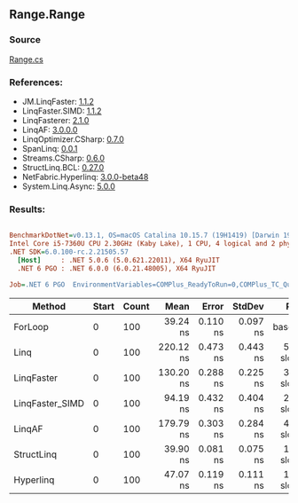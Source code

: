 ﻿## Range.Range

### Source
[Range.cs](../LinqBenchmarks/Range/Range.cs)

### References:
- JM.LinqFaster: [1.1.2](https://www.nuget.org/packages/JM.LinqFaster/1.1.2)
- LinqFaster.SIMD: [1.1.2](https://www.nuget.org/packages/LinqFaster.SIMD/1.0.3)
- LinqFasterer: [2.1.0](https://www.nuget.org/packages/LinqFasterer/2.1.0)
- LinqAF: [3.0.0.0](https://www.nuget.org/packages/LinqAF/3.0.0.0)
- LinqOptimizer.CSharp: [0.7.0](https://www.nuget.org/packages/LinqOptimizer.CSharp/0.7.0)
- SpanLinq: [0.0.1](https://www.nuget.org/packages/SpanLinq/0.0.1)
- Streams.CSharp: [0.6.0](https://www.nuget.org/packages/Streams.CSharp/0.6.0)
- StructLinq.BCL: [0.27.0](https://www.nuget.org/packages/StructLinq/0.27.0)
- NetFabric.Hyperlinq: [3.0.0-beta48](https://www.nuget.org/packages/NetFabric.Hyperlinq/3.0.0-beta48)
- System.Linq.Async: [5.0.0](https://www.nuget.org/packages/System.Linq.Async/5.0.0)

### Results:
``` ini

BenchmarkDotNet=v0.13.1, OS=macOS Catalina 10.15.7 (19H1419) [Darwin 19.6.0]
Intel Core i5-7360U CPU 2.30GHz (Kaby Lake), 1 CPU, 4 logical and 2 physical cores
.NET SDK=6.0.100-rc.2.21505.57
  [Host]     : .NET 5.0.6 (5.0.621.22011), X64 RyuJIT
  .NET 6 PGO : .NET 6.0.0 (6.0.21.48005), X64 RyuJIT

Job=.NET 6 PGO  EnvironmentVariables=COMPlus_ReadyToRun=0,COMPlus_TC_QuickJitForLoops=1,COMPlus_TieredPGO=1  Runtime=.NET 6.0  

```
|          Method | Start | Count |      Mean |    Error |   StdDev |        Ratio | RatioSD |  Gen 0 | Allocated |
|---------------- |------ |------ |----------:|---------:|---------:|-------------:|--------:|-------:|----------:|
|         ForLoop |     0 |   100 |  39.24 ns | 0.110 ns | 0.097 ns |     baseline |         |      - |         - |
|            Linq |     0 |   100 | 220.12 ns | 0.473 ns | 0.443 ns | 5.61x slower |   0.02x | 0.0191 |      40 B |
|      LinqFaster |     0 |   100 | 130.20 ns | 0.288 ns | 0.225 ns | 3.32x slower |   0.01x | 0.2027 |     424 B |
| LinqFaster_SIMD |     0 |   100 |  94.19 ns | 0.432 ns | 0.404 ns | 2.40x slower |   0.01x | 0.2027 |     424 B |
|          LinqAF |     0 |   100 | 179.79 ns | 0.303 ns | 0.284 ns | 4.58x slower |   0.01x |      - |         - |
|      StructLinq |     0 |   100 |  39.90 ns | 0.081 ns | 0.075 ns | 1.02x slower |   0.00x |      - |         - |
|       Hyperlinq |     0 |   100 |  47.07 ns | 0.119 ns | 0.111 ns | 1.20x slower |   0.00x |      - |         - |
